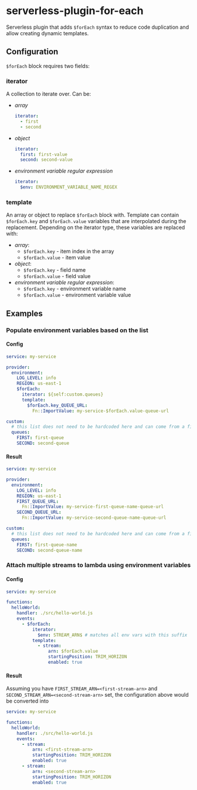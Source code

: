 # serverless-plugin-for-each

Serverless plugin that adds `$forEach` syntax to reduce code duplication and allow creating dynamic templates.

## Configuration

`$forEach` block requires two fields:

### iterator
A collection to iterate over. Can be:
  - *array*
    ```yaml
    iterator:
      - first
      - second
    ```
  - *object*
    ```yaml
    iterator:
      first: first-value
      second: second-value
    ```
  - *environment variable regular expression*
    ```yaml
    iterator:
      $env: ENVIRONMENT_VARIABLE_NAME_REGEX
    ```

### template
An array or object to replace `$forEach` block with. Template can contain `$forEach.key` and `$forEach.value` variables that are interpolated during the replacement. Depending on the iterator type, these variables are replaced with:
  - *array*:
    - `$forEach.key` - item index in the array
    - `$forEach.value` - item value
  - *object*:
    - `$forEach.key` - field name
    - `$forEach.value` - field value
  - *environment variable regular expression*:
    - `$forEach.key` - environment variable name
    - `$forEach.value` - environment variable value

## Examples

### Populate environment variables based on the list

#### Config
```yaml
service: my-service

provider:
  environment:
    LOG_LEVEL: info
    REGION: us-east-1
    $forEach:
      iterator: ${self:custom.queues}
      template:
        $forEach.key_QUEUE_URL:
          Fn::ImportValue: my-service-$forEach.value-queue-url

custom:
  # this list does not need to be hardcoded here and can come from a file, for example
  queues:
    FIRST: first-queue
    SECOND: second-queue
```

#### Result

```yaml
service: my-service

provider:
  environment:
    LOG_LEVEL: info
    REGION: us-east-1
    FIRST_QUEUE_URL:
      Fn::ImportValue: my-service-first-queue-name-queue-url
    SECOND_QUEUE_URL:
      Fn::ImportValue: my-service-second-queue-name-queue-url

custom:
  # this list does not need to be hardcoded here and can come from a file, for example
  queues:
    FIRST: first-queue-name
    SECOND: second-queue-name
```

### Attach multiple streams to lambda using environment variables

#### Config
```yaml
service: my-service

functions:
  helloWorld:
    handler: ./src/hello-world.js
    events:
      - $forEach:
          iterator:
            $env: STREAM_ARN$ # matches all env vars with this suffix
          template:
            - stream:
                arn: $forEach.value
                startingPosition: TRIM_HORIZON
                enabled: true
```

#### Result
Assuming you have `FIRST_STREAM_ARN=<first-stream-arn>` and `SECOND_STREAM_ARN=<second-stream-arn>` set, the configuration above would be converted into

```yaml
service: my-service

functions:
  helloWorld:
    handler: ./src/hello-world.js
    events:
      - stream:
          arn: <first-stream-arn>
          startingPosition: TRIM_HORIZON
          enabled: true
      - stream:
          arn: <second-stream-arn>
          startingPosition: TRIM_HORIZON
          enabled: true
```
